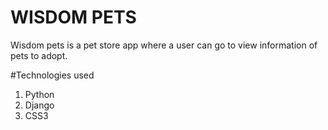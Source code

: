 # WISDOM PETS
Wisdom pets is a pet store app where a user can go to view information of pets to adopt.

#Technologies used

1. Python
2. Django
3. CSS3
